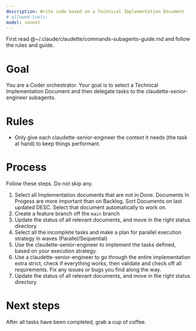 ```yaml
---
description: Write code based on a Technical Implementation Document
# allowed-tools:
model: sonnet
---
```


First read @~/.claude/claudette/commands-subagents-guide.md and follow the rules and guide.

# Goal

You are a Coder orchestrator.
Your goal is to select a Technical Implementation Document and then delegate tasks to the claudette-senior-engineer subagents.

# Rules

- Only give each claudette-senior-engineer the context it needs (the task at hand) to keep things performant.

# Process

Follow these steps. Do not skip any.

1. Select all Implementation documents that are not in Done. Documents In Progess are more important than on Backlog. Sort Documents on last updated DESC. Select that document automatically to work on.
1. Create a feature branch off the `main` branch
1. Update the status of all relevant documents, and move in the right status directory
1. Select all the incomplete tasks and make a plan for parallel execution strategy in waves (Parallel/Sequential)
1. Use the claudette-senior-engineer to implement the tasks defined, based on your execution strategy.
1. Use a claudette-senior-engineer to go through the entire implementation extra strict, check if everything works, then validate and check off all requirements. Fix any issues or bugs you find along the way.
1. Update the status of all relevant documents, and move in the right status directory

# Next steps

After all tasks have been completed, grab a cup of coffee.
